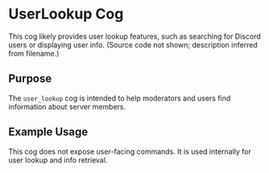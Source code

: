 # UserLookup Cog

This cog likely provides user lookup features, such as searching for Discord users or displaying user info. (Source code not shown; description inferred from filename.)

## Purpose

The `user_lookup` cog is intended to help moderators and users find information about server members.

## Example Usage

This cog does not expose user-facing commands. It is used internally for user lookup and info retrieval.
